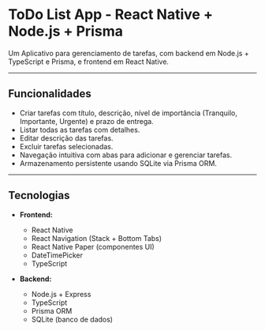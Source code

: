 # ToDo List App - React Native + Node.js + Prisma

Um Aplicativo para gerenciamento de tarefas, com backend em Node.js + TypeScript e Prisma, e frontend em React Native.

---

## Funcionalidades

- Criar tarefas com título, descrição, nível de importância (Tranquilo, Importante, Urgente) e prazo de entrega.
- Listar todas as tarefas com detalhes.
- Editar descrição das tarefas.
- Excluir tarefas selecionadas.
- Navegação intuitiva com abas para adicionar e gerenciar tarefas.
- Armazenamento persistente usando SQLite via Prisma ORM.

---

## Tecnologias

- **Frontend:**

  - React Native
  - React Navigation (Stack + Bottom Tabs)
  - React Native Paper (componentes UI)
  - DateTimePicker
  - TypeScript

- **Backend:**
  - Node.js + Express
  - TypeScript
  - Prisma ORM
  - SQLite (banco de dados)
